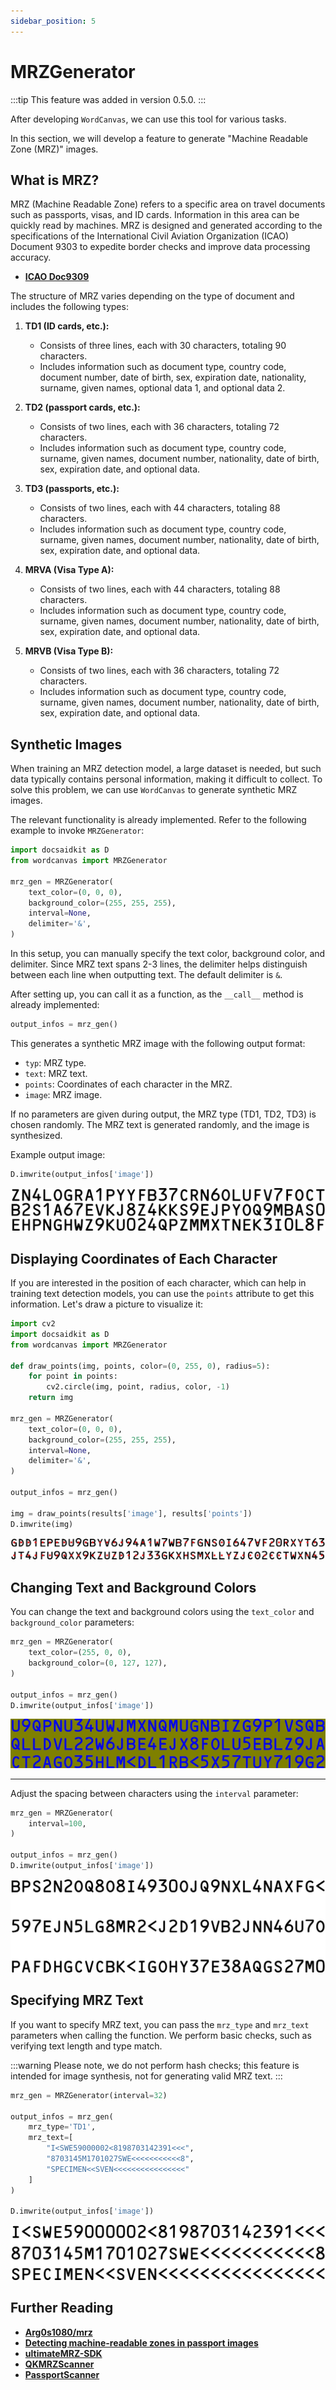 ```yaml
---
sidebar_position: 5
---
```


# MRZGenerator

:::tip
This feature was added in version 0.5.0.
:::

After developing `WordCanvas`, we can use this tool for various tasks.

In this section, we will develop a feature to generate "Machine Readable Zone (MRZ)" images.

## What is MRZ?

MRZ (Machine Readable Zone) refers to a specific area on travel documents such as passports, visas, and ID cards. Information in this area can be quickly read by machines. MRZ is designed and generated according to the specifications of the International Civil Aviation Organization (ICAO) Document 9303 to expedite border checks and improve data processing accuracy.

- [**ICAO Doc9309**](https://www.icao.int/publications/Documents/9303_p1_cons_en.pdf)

The structure of MRZ varies depending on the type of document and includes the following types:

1. **TD1 (ID cards, etc.):**

   - Consists of three lines, each with 30 characters, totaling 90 characters.
   - Includes information such as document type, country code, document number, date of birth, sex, expiration date, nationality, surname, given names, optional data 1, and optional data 2.

2. **TD2 (passport cards, etc.):**

   - Consists of two lines, each with 36 characters, totaling 72 characters.
   - Includes information such as document type, country code, surname, given names, document number, nationality, date of birth, sex, expiration date, and optional data.

3. **TD3 (passports, etc.):**

   - Consists of two lines, each with 44 characters, totaling 88 characters.
   - Includes information such as document type, country code, surname, given names, document number, nationality, date of birth, sex, expiration date, and optional data.

4. **MRVA (Visa Type A):**

   - Consists of two lines, each with 44 characters, totaling 88 characters.
   - Includes information such as document type, country code, surname, given names, document number, nationality, date of birth, sex, expiration date, and optional data.

5. **MRVB (Visa Type B):**

   - Consists of two lines, each with 36 characters, totaling 72 characters.
   - Includes information such as document type, country code, surname, given names, document number, nationality, date of birth, sex, expiration date, and optional data.

## Synthetic Images

When training an MRZ detection model, a large dataset is needed, but such data typically contains personal information, making it difficult to collect. To solve this problem, we can use `WordCanvas` to generate synthetic MRZ images.

The relevant functionality is already implemented. Refer to the following example to invoke `MRZGenerator`:

```python
import docsaidkit as D
from wordcanvas import MRZGenerator

mrz_gen = MRZGenerator(
    text_color=(0, 0, 0),
    background_color=(255, 255, 255),
    interval=None,
    delimiter='&',
)
```

In this setup, you can manually specify the text color, background color, and delimiter. Since MRZ text spans 2-3 lines, the delimiter helps distinguish between each line when outputting text. The default delimiter is `&`.

After setting up, you can call it as a function, as the `__call__` method is already implemented:

```python
output_infos = mrz_gen()
```

This generates a synthetic MRZ image with the following output format:

- `typ`: MRZ type.
- `text`: MRZ text.
- `points`: Coordinates of each character in the MRZ.
- `image`: MRZ image.

If no parameters are given during output, the MRZ type (TD1, TD2, TD3) is chosen randomly. The MRZ text is generated randomly, and the image is synthesized.

Example output image:

```python
D.imwrite(output_infos['image'])
```

![mrz_output](./resources/mrz_output.jpg)

## Displaying Coordinates of Each Character

If you are interested in the position of each character, which can help in training text detection models, you can use the `points` attribute to get this information. Let's draw a picture to visualize it:

```python
import cv2
import docsaidkit as D
from wordcanvas import MRZGenerator

def draw_points(img, points, color=(0, 255, 0), radius=5):
    for point in points:
        cv2.circle(img, point, radius, color, -1)
    return img

mrz_gen = MRZGenerator(
    text_color=(0, 0, 0),
    background_color=(255, 255, 255),
    interval=None,
    delimiter='&',
)

output_infos = mrz_gen()

img = draw_points(results['image'], results['points'])
D.imwrite(img)
```

![mrz_points](./resources/mrz_points.jpg)

## Changing Text and Background Colors

You can change the text and background colors using the `text_color` and `background_color` parameters:

```python
mrz_gen = MRZGenerator(
    text_color=(255, 0, 0),
    background_color=(0, 127, 127),
)

output_infos = mrz_gen()
D.imwrite(output_infos['image'])
```

![mrz_color](./resources/mrz_color.jpg)

---

Adjust the spacing between characters using the `interval` parameter:

```python
mrz_gen = MRZGenerator(
    interval=100,
)

output_infos = mrz_gen()
D.imwrite(output_infos['image'])
```

![mrz_interval](./resources/mrz_interval.jpg)

## Specifying MRZ Text

If you want to specify MRZ text, you can pass the `mrz_type` and `mrz_text` parameters when calling the function. We perform basic checks, such as verifying text length and type match.

:::warning
Please note, we do not perform hash checks; this feature is intended for image synthesis, not for generating valid MRZ text.
:::

```python
mrz_gen = MRZGenerator(interval=32)

output_infos = mrz_gen(
    mrz_type='TD1',
    mrz_text=[
        "I<SWE59000002<8198703142391<<<",
        "8703145M1701027SWE<<<<<<<<<<<8",
        "SPECIMEN<<SVEN<<<<<<<<<<<<<<<<"
    ]
)

D.imwrite(output_infos['image'])
```

![mrz_assign_text](./resources/mrz_assign_text.jpg)

## Further Reading

- [**Arg0s1080/mrz**](https://github.com/Arg0s1080/mrz)
- [**Detecting machine-readable zones in passport images**](https://pyimagesearch.com/2015/11/30/detecting-machine-readable-zones-in-passport-images/)
- [**ultimateMRZ-SDK**](https://github.com/DoubangoTelecom/ultimateMRZ-SDK)
- [**QKMRZScanner**](https://github.com/Mattijah/QKMRZScanner)
- [**PassportScanner**](https://github.com/evermeer/PassportScanner)
